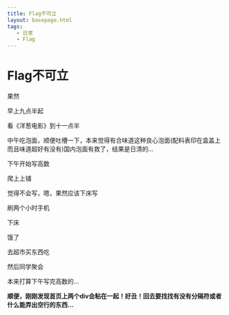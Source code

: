 ```yaml
---
title: Flag不可立
layout: basepage.html
tags: 
   - 日常
   - Flag 
---
```

Flag不可立
====

果然

早上九点半起

看《洋葱电影》到十一点半

中午吃泡面，顺便吐槽一下，本来觉得有合味道这种良心泡面(配料表印在盒盖上而且味道超好有没有)国内泡面有救了，结果是日清的…

下午开始写高数

爬上上铺

觉得不会写，嗯，果然应该下床写

刷两个小时手机

下床

饿了

去超市买东西吃

然后同学聚会

本来打算下午写完高数的…

**顺便，刚刚发现首页上两个div会粘在一起！好丑！回去要找找有没有分隔符或者什么能弄出空行的东西…**
